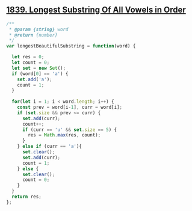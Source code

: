 ## [1839. Longest Substring Of All Vowels in Order](https://leetcode.com/problems/longest-substring-of-all-vowels-in-order/)
```javascript
/**
 * @param {string} word
 * @return {number}
 */
var longestBeautifulSubstring = function(word) {

  let res = 0;
  let count = 0;
  let set = new Set();
  if (word[0] == 'a') {
    set.add('a');
    count = 1;
  }
  
  for(let i = 1; i < word.length; i++) {
    const prev = word[i-1], curr = word[i];
    if (set.size && prev <= curr) {
      set.add(curr);
      count++;
      if (curr == 'u' && set.size == 5) {
        res = Math.max(res, count);
      }
    } else if (curr == 'a'){
      set.clear();
      set.add(curr);
      count = 1;
    } else {
      set.clear();
      count = 0;
    }
  }
  return res;
};
```
